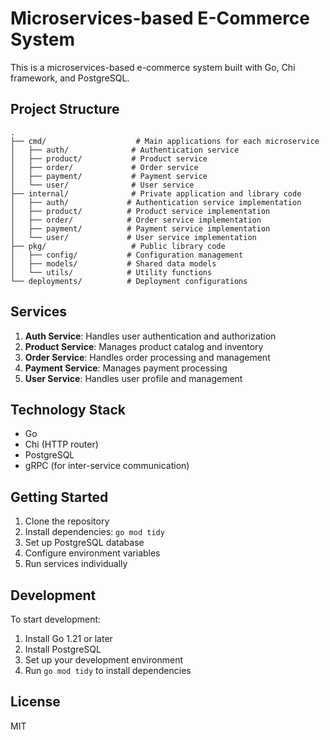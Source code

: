 # Microservices-based E-Commerce System

This is a microservices-based e-commerce system built with Go, Chi framework, and PostgreSQL.

## Project Structure

```
.
├── cmd/                    # Main applications for each microservice
│   ├── auth/              # Authentication service
│   ├── product/           # Product service
│   ├── order/             # Order service
│   ├── payment/           # Payment service
│   └── user/              # User service
├── internal/              # Private application and library code
│   ├── auth/             # Authentication service implementation
│   ├── product/          # Product service implementation
│   ├── order/            # Order service implementation
│   ├── payment/          # Payment service implementation
│   └── user/             # User service implementation
├── pkg/                   # Public library code
│   ├── config/           # Configuration management
│   ├── models/           # Shared data models
│   └── utils/            # Utility functions
└── deployments/          # Deployment configurations
```

## Services

1. **Auth Service**: Handles user authentication and authorization
2. **Product Service**: Manages product catalog and inventory
3. **Order Service**: Handles order processing and management
4. **Payment Service**: Manages payment processing
5. **User Service**: Handles user profile and management

## Technology Stack

- Go
- Chi (HTTP router)
- PostgreSQL
- gRPC (for inter-service communication)

## Getting Started

1. Clone the repository
2. Install dependencies: `go mod tidy`
3. Set up PostgreSQL database
4. Configure environment variables
5. Run services individually

## Development

To start development:

1. Install Go 1.21 or later
2. Install PostgreSQL
3. Set up your development environment
4. Run `go mod tidy` to install dependencies

## License

MIT 